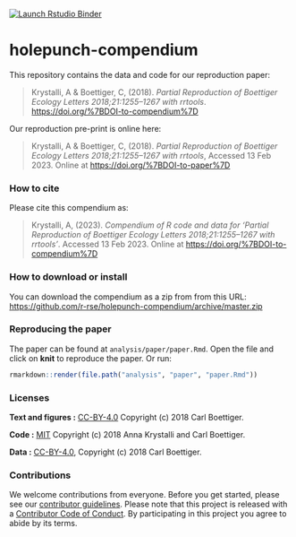 
<!-- README.md is generated from README.Rmd. Please edit that file -->
<!-- badges: start -->

[![Launch Rstudio
Binder](http://mybinder.org/badge_logo.svg)](https://mybinder.org/v2/gh/JBleher/holepunch_workshop/install-r?urlpath=rstudio)
<!-- badges: end -->

# holepunch-compendium

This repository contains the data and code for our reproduction paper:

> Krystalli, A & Boettiger, C, (2018). *Partial Reproduction of
> Boettiger Ecology Letters 2018;21:1255–1267 with rrtools*.
> <https://doi.org/%7BDOI-to-compendium%7D>

Our reproduction pre-print is online here:

> Krystalli, A & Boettiger, C, (2018). *Partial Reproduction of
> Boettiger Ecology Letters 2018;21:1255–1267 with rrtools*, Accessed 13
> Feb 2023. Online at <https://doi.org/%7BDOI-to-paper%7D>

### How to cite

Please cite this compendium as:

> Krystalli, A, (2023). *Compendium of R code and data for ‘Partial
> Reproduction of Boettiger Ecology Letters 2018;21:1255–1267 with
> rrtools’*. Accessed 13 Feb 2023. Online at
> <https://doi.org/%7BDOI-to-compendium%7D>

### How to download or install

You can download the compendium as a zip from from this URL:
<https://github.com/r-rse/holepunch-compendium/archive/master.zip>

### Reproducing the paper

The paper can be found at `analysis/paper/paper.Rmd`. Open the file and
click on **knit** to reproduce the paper. Or run:

``` r
rmarkdown::render(file.path("analysis", "paper", "paper.Rmd"))
```

### Licenses

**Text and figures :**
[CC-BY-4.0](http://creativecommons.org/licenses/by/4.0/) Copyright (c)
2018 Carl Boettiger.

**Code :** [MIT](LICENSE.md) Copyright (c) 2018 Anna Krystalli and Carl
Boettiger.

**Data :** [CC-BY-4.0](http://creativecommons.org/licenses/by/4.0/),
Copyright (c) 2018 Carl Boettiger.

### Contributions

We welcome contributions from everyone. Before you get started, please
see our [contributor guidelines](CONTRIBUTING.md). Please note that this
project is released with a [Contributor Code of Conduct](CONDUCT.md). By
participating in this project you agree to abide by its terms.
